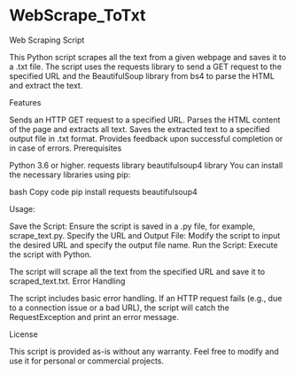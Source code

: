 # WebScrape_ToTxt
Web Scraping Script

This Python script scrapes all the text from a given webpage and saves it to a .txt file. The script uses the requests library to send a GET request to the specified URL and the BeautifulSoup library from bs4 to parse the HTML and extract the text.

Features

Sends an HTTP GET request to a specified URL.
Parses the HTML content of the page and extracts all text.
Saves the extracted text to a specified output file in .txt format.
Provides feedback upon successful completion or in case of errors.
Prerequisites

Python 3.6 or higher.
requests library
beautifulsoup4 library
You can install the necessary libraries using pip:

bash
Copy code
pip install requests beautifulsoup4

Usage:

Save the Script: Ensure the script is saved in a .py file, for example, scrape_text.py.
Specify the URL and Output File: Modify the script to input the desired URL and specify the output file name.
Run the Script: Execute the script with Python.

The script will scrape all the text from the specified URL and save it to scraped_text.txt.
Error Handling

The script includes basic error handling. If an HTTP request fails (e.g., due to a connection issue or a bad URL), the script will catch the RequestException and print an error message.

License

This script is provided as-is without any warranty. Feel free to modify and use it for personal or commercial projects.
